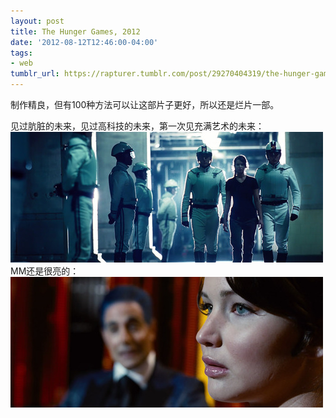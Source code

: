 ```yaml
---
layout: post
title: The Hunger Games, 2012
date: '2012-08-12T12:46:00-04:00'
tags:
- web
tumblr_url: https://rapturer.tumblr.com/post/29270404319/the-hunger-games-2012
---
```

制作精良，但有100种方法可以让这部片子更好，所以还是烂片一部。

见过肮脏的未来，见过高科技的未来，第一次见充满艺术的未来： ![](/assets/img/tumblr_mai4v4apsh1r0cnr9.jpg)MM还是很亮的： ![](/assets/img/tumblr_mai4pjes911r0cnr9.jpg)

